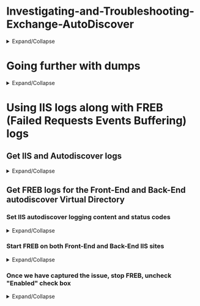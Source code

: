 # Investigating-and-Troubleshooting-Exchange-AutoDiscover

<details>
  <summary>Expand/Collapse</summary>
  
  
The logs we use on Exchange servers would be:

- IIS Logs (all covering the same timeframe)

  - C:\inetpub\logs\LogFiles\W3SVC1 (that's for the front end part, which corresponds to theinitial client connection logs, before it's sent on the back end for server processing)

  - C:\inetpub\logs\LogFiles\W3SVC2 (that's for the back end part, client requests proxied by the front end part from other servers or the same one, it's random unless we force the client to connect first to a specific server with Hosts file entries for example)

  - C:\Windows\System32\LogFiles\HTTPERR (that's for the HTTP errors encountered)

- Autodiscover logs (also covering the same timeframe as the above IIS logs)

  - C:\Program Files\Microsoft\Exchange Server\V15\Logging\Autodiscover (back end processing of Autodiscover requests)

  - C:\Program Files\Microsoft\Exchange Server\V15\Logging\HttpProxy\Autodiscover (front end processing of Autodiscover requests, in other words, initial client requests for autodiscover information)

</details>
  
# Going further with dumps

<details>
  <summary> Expand/Collapse </summary>

If we want to dump the Autodiscover application pool, we need first to get the process ID (PID) of the process holding the Autodiscover tasks, then we can dump that process once identified.

## Get the PID we want to dump

Use ```cmd.exe``` command console to run the below

```powershell
C:\Windows\System32\inetsrv\appcmd.exe list wp
```

The output will contain all the IIS App pool PIDs, in that specific Autodiscover example we need to find the ```output MSExchangeAutodiscoverAppPool``` in the list.

## Dump the process with ProcDump

Like the above section, use ```cmd.exe``` command console to run the below as well.

Below we setup ProcDUmp to run when the CPU gets high (above 80%).Type the following on your cmd console:

```powershell
procdump -ma -s 10 -n 3 <PID of the AutoD App Pool> -p "\Processor(_Total)\%Processor Time" 80
```

This will take:
- 3 dumps (```-n 3```) 
- every 10 seconds (```-s 10```)
- when the processor will be above 80% (```-p "<processor counter>" 80```)

> Running Procdump will generally slow the server down during the capture.

</details>

# Using IIS logs along with FREB (Failed Requests Events Buffering) logs
  
## Get IIS and Autodiscover logs

<details>
<summary> Expand/Collapse </summary>
  
```output
  
## Front-End IIS:
C:\inetpub\logs\LogFiles\W3SVC1
## Back-End IIS:
C:\inetpub\logs\LogFiles\W3SVC2
  
## Front-End Autodiscover:
C:\Program Files\Microsoft\Exchange Server\V15\Logging\HttpProxy\Autodiscover
## Back-End Autodiscover:
C:\Program Files\Microsoft\Exchange Server\V15\Logging\Autodiscover
  
```

</details>

## Get FREB logs for the Front-End and Back-End autodiscover Virtual Directory

  ### Set IIS autodiscover logging content and status codes
  
<details>
  <summary> Expand/Collapse </summary>

#### On the IIS "Default Web site" object

> IIS -> Sites - > Default Website -> AutoDiscover -> Failed Request Tracing Rules
  
![image](https://user-images.githubusercontent.com/33433229/142072783-a22481ff-4e9d-44a7-bb39-fbe65be2607b.png)

> Select Add - > All content -> Status codes 100-999 -> Next -> Finish
  
![image](https://user-images.githubusercontent.com/33433229/142071549-4c54a72a-78af-4e32-8960-8c3439aa9cce.png)
  
![image](https://user-images.githubusercontent.com/33433229/142072445-f80279f0-3293-4328-bc08-e39758284916.png)

![image](https://user-images.githubusercontent.com/33433229/142072505-4bd70b88-4d37-4ba9-9856-7c834235ee27.png)

![image](https://user-images.githubusercontent.com/33433229/142072532-3ccfbaca-ef50-430c-aeee-983f3cac7338.png)

![image](https://user-images.githubusercontent.com/33433229/142072591-0e9c5cd5-7158-461b-a7a7-f1db15fbb7f2.png)


#### Same thing on the IIS "Exchange Back End" object
  
> IIS -> Sites - > Exchange Back End -> AutoDiscover -> Failed Request Tracing Rules
> Select Add - > All content -> Status codes 100-999 -> Next -> Finish

  </details>
  
  ### Start FREB on both Front-End and Back-End IIS sites
  
<details>
  <summary> Expand/Collapse </summary>
  
-IIS -> Sites - > Default Website -> (in the actions pane) select Failed Request Tracing -> Check Enabled + set the Max number of files to 10,000 -> [Ok]

![image](https://user-images.githubusercontent.com/33433229/142069277-018fe643-fd4b-47b4-b094-ff87342eaf69.png)
  
-IIS -> Sites - > Exchange Back End -> (in the actions pane) select Failed Request Tracing -> Check Enabled + set the Max number of files to 10,000 -> [Ok]

</details>
  
  ### Once we have captured the issue, stop FREB, uncheck "Enabled" check box

<details>
  <summary>Expand/Collapse</summary>

- IIS -> Sites - > Default Website -> (in the actions pane) select Failed Request Tracing -> Uncheck Enabled -> [Ok]
  
![image](https://user-images.githubusercontent.com/33433229/142069377-ffe25929-0dd1-4851-966e-c6ff20d2b00b.png)
  
- IIS -> Sites - > Exchange Back End -> (in the actions pane) select Failed Request Tracing -> Check Enabled
  
-Collect both folders in ```%SystemDrive%\inetpub\logs\FailedReqLogFiles```

  > NOTE: this folder is the default location for FREB logs, you can specify any other folder on a disk where you have space when configuring FREB (see a couple of sections above)
  
  </details>
